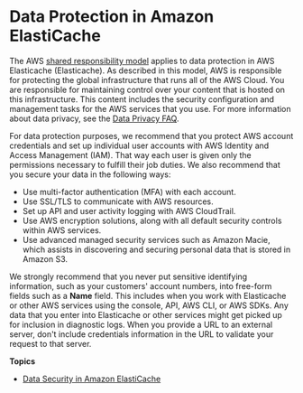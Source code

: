 # Data Protection in Amazon ElastiCache<a name="data-protection"></a>

The AWS [shared responsibility model](http://aws.amazon.com/compliance/shared-responsibility-model/) applies to data protection in AWS Elasticache \(Elasticache\)\. As described in this model, AWS is responsible for protecting the global infrastructure that runs all of the AWS Cloud\. You are responsible for maintaining control over your content that is hosted on this infrastructure\. This content includes the security configuration and management tasks for the AWS services that you use\. For more information about data privacy, see the [Data Privacy FAQ](http://aws.amazon.com/compliance/data-privacy-faq)\.

For data protection purposes, we recommend that you protect AWS account credentials and set up individual user accounts with AWS Identity and Access Management \(IAM\)\. That way each user is given only the permissions necessary to fulfill their job duties\. We also recommend that you secure your data in the following ways:
+ Use multi\-factor authentication \(MFA\) with each account\.
+ Use SSL/TLS to communicate with AWS resources\.
+ Set up API and user activity logging with AWS CloudTrail\.
+ Use AWS encryption solutions, along with all default security controls within AWS services\.
+ Use advanced managed security services such as Amazon Macie, which assists in discovering and securing personal data that is stored in Amazon S3\.

We strongly recommend that you never put sensitive identifying information, such as your customers' account numbers, into free\-form fields such as a **Name** field\. This includes when you work with Elasticache or other AWS services using the console, API, AWS CLI, or AWS SDKs\. Any data that you enter into Elasticache or other services might get picked up for inclusion in diagnostic logs\. When you provide a URL to an external server, don't include credentials information in the URL to validate your request to that server\.

**Topics**
+ [Data Security in Amazon ElastiCache](encryption.md)